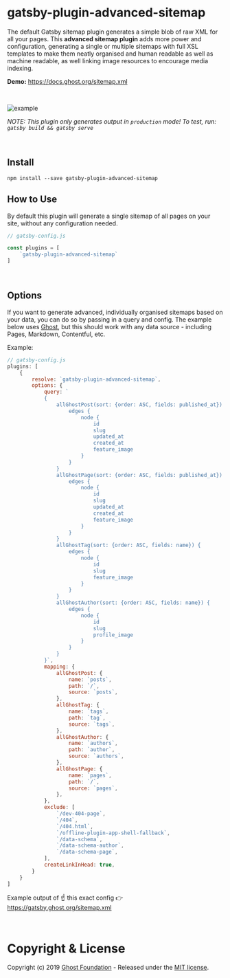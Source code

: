 # gatsby-plugin-advanced-sitemap

The default Gatsby sitemap plugin generates a simple blob of raw XML for all your pages. This **advanced sitemap plugin** adds more power and configuration, generating a single or multiple sitemaps with full XSL templates to make them neatly organised and human readable as well as machine readable, as well linking image resources to encourage media indexing.

**Demo:** https://docs.ghost.org/sitemap.xml 


&nbsp;

![example](https://user-images.githubusercontent.com/120485/53390652-61491c80-39c6-11e9-9b5c-280672614bdb.png)

_NOTE: This plugin only generates output in `production` mode! To test, run: `gatsby build && gatsby serve`_

&nbsp;


## Install

`npm install --save gatsby-plugin-advanced-sitemap`

## How to Use

By default this plugin will generate a single sitemap of all pages on your site, without any configuration needed.

```javascript
// gatsby-config.js

const plugins = [
    `gatsby-plugin-advanced-sitemap`
]
```

&nbsp;

## Options

If you want to generate advanced, individually organised sitemaps based on your data, you can do so by passing in a query and config. The example below uses [Ghost](https://ghost.org), but this should work with any data source - including Pages, Markdown, Contentful, etc.

Example:

```javascript
// gatsby-config.js
plugins: [
    {
        resolve: `gatsby-plugin-advanced-sitemap`,
        options: {
            query: `
            {
                allGhostPost(sort: {order: ASC, fields: published_at}) {
                    edges {
                        node {
                            id
                            slug
                            updated_at
                            created_at
                            feature_image
                        }
                    }
                }
                allGhostPage(sort: {order: ASC, fields: published_at}) {
                    edges {
                        node {
                            id
                            slug
                            updated_at
                            created_at
                            feature_image
                        }
                    }
                }
                allGhostTag(sort: {order: ASC, fields: name}) {
                    edges {
                        node {
                            id
                            slug
                            feature_image
                        }
                    }
                }
                allGhostAuthor(sort: {order: ASC, fields: name}) {
                    edges {
                        node {
                            id
                            slug
                            profile_image
                        }
                    }
                }
            }`,
            mapping: {
                allGhostPost: {
                    name: `posts`,
                    path: `/`,
                    source: `posts`,
                },
                allGhostTag: {
                    name: `tags`,
                    path: `tag`,
                    source: `tags`,
                },
                allGhostAuthor: {
                    name: `authors`,
                    path: `author`,
                    source: `authors`,
                },
                allGhostPage: {
                    name: `pages`,
                    path: `/`,
                    source: `pages`,
                },
            },
            exclude: [
                `/dev-404-page`,
                `/404`,
                `/404.html`,
                `/offline-plugin-app-shell-fallback`,
                `/data-schema`,
                `/data-schema-author`,
                `/data-schema-page`,
            ],
            createLinkInHead: true,
        }
    }
]
```

Example output of ☝️ this exact config 👉 https://gatsby.ghost.org/sitemap.xml

&nbsp;

# Copyright & License

Copyright (c) 2019 [Ghost Foundation](https://ghost.org) - Released under the [MIT license](LICENSE).

